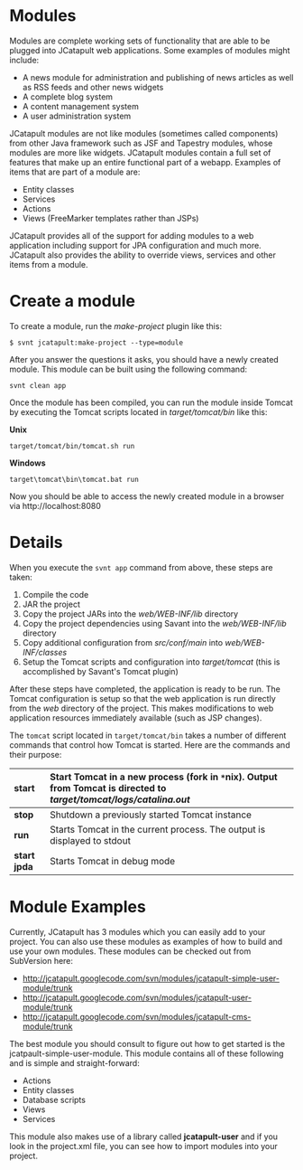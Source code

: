 # Modules #

Modules are complete working sets of functionality that are able to be plugged into JCatapult web applications. Some examples of modules might include:

  * A news module for administration and publishing of news articles as well as RSS feeds and other news widgets
  * A complete blog system
  * A content management system
  * A user administration system

JCatapult modules are not like modules (sometimes called components) from other Java framework such as JSF and Tapestry modules, whose modules are more like widgets. JCatapult modules contain a full set of features that make up an entire functional part of a webapp. Examples of items that are part of a module are:

  * Entity classes
  * Services
  * Actions
  * Views (FreeMarker templates rather than JSPs)

JCatapult provides all of the support for adding modules to a web application including support for JPA configuration and much more. JCatapult also provides the ability to override views, services and other items from a module.

# Create a module #

To create a module, run the _make-project_ plugin like this:

```
$ svnt jcatapult:make-project --type=module
```

After you answer the questions it asks, you should have a newly created module. This module can be built using the following command:

```
svnt clean app
```

Once the module has been compiled, you can run the module inside Tomcat by executing the Tomcat scripts located in _target/tomcat/bin_ like this:

**Unix**
```
target/tomcat/bin/tomcat.sh run
```

**Windows**
```
target\tomcat\bin\tomcat.bat run
```

Now you should be able to access the newly created module in a browser via http://localhost:8080


# Details #

When you execute the `svnt app` command from above, these steps are taken:

  1. Compile the code
  1. JAR the project
  1. Copy the project JARs into the _web/WEB-INF/lib_ directory
  1. Copy the project dependencies using Savant into the _web/WEB-INF/lib_ directory
  1. Copy additional configuration from _src/conf/main_ into _web/WEB-INF/classes_
  1. Setup the Tomcat scripts and configuration into _target/tomcat_ (this is accomplished by Savant's Tomcat plugin)

After these steps have completed, the application is ready to be run. The Tomcat configuration is setup so that the web application is run directly from the _web_ directory of the project. This makes modifications to web application resources immediately available (such as JSP changes).

The `tomcat` script located in `target/tomcat/bin` takes a number of different commands that control how Tomcat is started. Here are the commands and their purpose:

| **start** | Start Tomcat in a new process (fork in `*`nix). Output from Tomcat is directed to _target/tomcat/logs/catalina.out_ |
|:----------|:--------------------------------------------------------------------------------------------------------------------|
| **stop**  | Shutdown a previously started Tomcat instance                                                                       |
| **run**   | Starts Tomcat in the current process. The output is displayed to stdout                                             |
| **start jpda** | Starts Tomcat in debug mode                                                                                         |

# Module Examples #

Currently, JCatapult has 3 modules which you can easily add to your project. You can also use these modules as examples of how to build and use your own modules. These modules can be checked out from SubVersion here:

  * http://jcatapult.googlecode.com/svn/modules/jcatapult-simple-user-module/trunk
  * http://jcatapult.googlecode.com/svn/modules/jcatapult-user-module/trunk
  * http://jcatapult.googlecode.com/svn/modules/jcatapult-cms-module/trunk

The best module you should consult to figure out how to get started is the jcatpault-simple-user-module. This module contains all of these following and is simple and straight-forward:

  * Actions
  * Entity classes
  * Database scripts
  * Views
  * Services

This module also makes use of a library called **jcatapult-user** and if you look in the project.xml file, you can see how to import modules into your project.